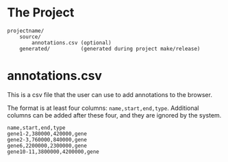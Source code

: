 # The Project

```
projectname/
    source/
        annotations.csv (optional)
    generated/          (generated during project make/release)

```

# annotations.csv

This is a csv file that the user can use to add annotations to the browser.

The format is at least four columns: `name,start,end,type`. Additional columns can be added after these four, and they are ignored by the system.


```
name,start,end,type
gene1-2,380000,420000,gene
gene2-3,760000,840000,gene
gene6,2200000,2300000,gene
gene10-11,3800000,4200000,gene
```
